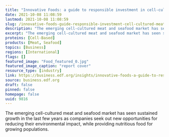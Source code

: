 ```yaml
---
title: "Innovative Foods: a guide to responsible investment in cell-cultured meat and seafood"
date: 2021-10-08 11:08:59
lastmod: 2021-10-08 11:08:59
slug: /innovative-foods-guide-responsible-investment-cell-cultured-meat-and-seafood
description: "The emerging cell-cultured meat and seafood market has seen sustained growth in the last few years as companies seek out new opportunities for reducing their environmental impact, while providing nutritious food for growing&nbsp;populations."
excerpt: "The emerging cell-cultured meat and seafood market has seen sustained growth in the last few years as companies seek out new opportunities for reducing their environmental impact, while providing nutritious food for growing&nbsp;populations."
proteins: [Cell-Based]
products: [Meat, Seafood]
topics: [Business]
regions: [International]
flags: []
featured_image: "Food_featured_0.jpg"
featured_image_caption: "report cover"
resource_type: [industry]
link: https://business.edf.org/insights/innovative-foods-a-guide-to-responsible-investment-in-cell-cultured-meat-and-seafood/
source: business.edf.org
draft: false
pinned: false
homepage: false
uuid: 9816
---
```

The emerging cell-cultured meat and seafood market has seen sustained
growth in the last few years as companies seek out new opportunities for
reducing their environmental impact, while providing nutritious food for
growing populations.
